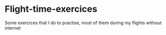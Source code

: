 # Flight-time-exercices
Some exercices that I do to practise, most of them during my flights without internet
